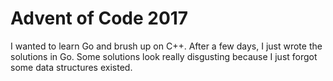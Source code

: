 # Advent of Code 2017

I wanted to learn Go and brush up on C++. After a few days, I just wrote the solutions in Go. Some solutions look really disgusting because I just forgot some data structures existed.
